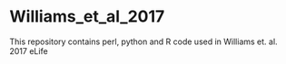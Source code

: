 # Williams_et_al_2017

This repository contains perl, python and R code used in Williams et. al. 2017 eLife
